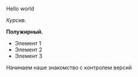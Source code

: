 Hello world

*Курсив.*

**Полужирный.**

* Элемент 1
* Элемент 2
* Элемент 3

Начинаем наше знакомство с контролем версий


